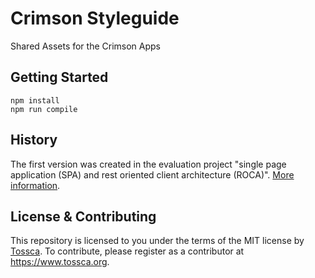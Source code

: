 # Crimson Styleguide

Shared Assets for the Crimson Apps

## Getting Started

```
npm install
npm run compile
```

## History

The first version was created in the evaluation project "single page application (SPA) and rest oriented client architecture (ROCA)". [More information](http://lvm-it.github.io).

## License & Contributing

This repository is licensed to you under the terms of the MIT license by [Tossca](https://tossca.org/). To contribute, please register as a contributor at https://www.tossca.org.
